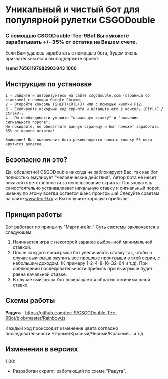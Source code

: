 # Уникальный и чистый бот для популярной рулетки CSGODouble
### С помощью CSGODouble-Tec-9Bot Вы сможете зарабатывать +/- 35% от остатка на Вашем счете.
Если Вам удалось заработать с помощью бота, будем очень признательны если вы поддержите проект:

**/send 76561197982903843 1000**

## Инструкция по установке
```
1 - Зайдите и авторизуйтесь на сайте csgodouble.com (страница со ставками) с помощью Google Chrome;
2 - Откройте консоль (SHIFT+CRTL+J) или с помощью кнопки F12;
3 - Скопируйте исходный код скрипта и вставьте его в консоль (Ctrl+C / Ctrl+V);
4 - По необходимости укажите "начальную ставку" и "значение сигнального порога";
Не покидайте, не обновляйте данную страницу и бот поможет заработать 35% от вашего остатка!

Внимание! Для выключения бота рекомендуется нажать кнопку F5 пока крутится рулетка.
```
## Безопасно ли это?

Да, обсалютно! CSGODouble никогда не заблокируют Вас, так как бот полностью эмулирует "человеческие действия".
Автор бота не несет никакой ответственности за использование скрипта. Пользователь самостоятельно устанавливает начальную ставку и сигнальный порог, именну по этому всегда остается шанс проигрыша! Следуйте советам на сайте www.tec-9.ru и Вы получите хорошую прибыль!

## Принцип работы

Бот работает по принципу "Мартинге́йл."
Суть системы заключается в следующем:
  1. Начинается игра с некоторой заранее выбранной минимальной ставкой.
  2. После каждого проигрыша бот увеличивать ставку так, чтобы в случае выигрыша окупить все прошлые проигрыши в этой серии, с небольшим доходом. (К примеру 1-2-4-8-16-32-64 и т.д). При соблюдении последовательности прибыль при выигрыше будет равна начальной ставке.
  3. В случае выигрыша бот возвращается обратно к минимальной ставке.
  
## Схемы работы

**Радуга** - https://github.com/tec-9/CSGODouble-Tec-9Bot/blob/master/Rainbow.js

Каждый ход происходит изменение цвета согласно последовательности Черный/Красный/Черный/Красный... и т.д.

## Изменения в версиях

1.00:

- Разработан скрипт, работающий по схеме "Радуга".
